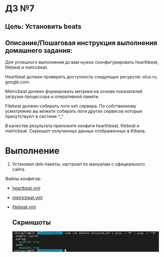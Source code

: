 # ДЗ №7

## Цель: Установить beats

## Описание/Пошаговая инструкция выполнения домашнего задания:

Для успешного выполнения дз вам нужно сконфигурировать hearthbeat, filebeat и metricbeat.

Heartbeat должен проверять доступность следующих ресурсов: otus.ru, google.com.

Metricbeat должен формировать метрики на основе показателей загрузки процессора и оперативной памяти.

Filebeat должен собирать логи ssh сервера. По собственному усмотрению вы можете собирать логи других сервисов которые присутствуют в системе ^_^

В качестве результата приложите конфиги hearthbeat, filebeat и metricbeat. Скриншот полученных данных отображенных в Kibana.

# Выполнение

1. Установил deb-пакеты, настроил по мануалам с официального сайта. 

Файлы конфигов:
- [heartbeat.yml](hw_7/heatbeat.yml)
- [metricbeat.yml](hw_7/metricbeat.yml)
- [filebeat.yml](hw_7/filebeat.yml)

  ## Скриншоты

   ![Модули Filebeat](hw_7/filebeat-modules.png)

